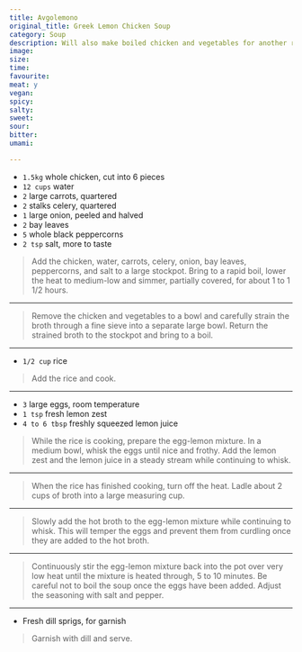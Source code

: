 ```yaml
---
title: Avgolemono
original_title: Greek Lemon Chicken Soup
category: Soup
description: Will also make boiled chicken and vegetables for another recipe.
image:
size:
time:
favourite:
meat: y
vegan:
spicy:
salty:
sweet:
sour:
bitter:
umami:

---
```


* `1.5kg` whole chicken, cut into 6 pieces
* `12 cups` water
* `2` large carrots, quartered
* `2` stalks celery, quartered
* `1` large onion, peeled and halved
* `2` bay leaves
* `5` whole black peppercorns
* `2 tsp` salt, more to taste

>Add the chicken, water, carrots, celery, onion, bay leaves, peppercorns, and salt to a large stockpot. Bring to a rapid boil, lower the heat to medium-low and simmer, partially covered, for about 1 to 1 1/2 hours.

---

>Remove the chicken and vegetables to a bowl and carefully strain the broth through a fine sieve into a separate large bowl. Return the strained broth to the stockpot and bring to a boil.

---

* `1/2 cup` rice

>Add the rice and cook.

---

* `3` large eggs, room temperature
* `1 tsp` fresh lemon zest
* `4 to 6 tbsp` freshly squeezed lemon juice

>While the rice is cooking, prepare the egg-lemon mixture. In a medium bowl, whisk the eggs until nice and frothy. Add the lemon zest and the lemon juice in a steady stream while continuing to whisk.

---

>When the rice has finished cooking, turn off the heat. Ladle about 2 cups of broth into a large measuring cup.

---

>Slowly add the hot broth to the egg-lemon mixture while continuing to whisk. This will temper the eggs and prevent them from curdling once they are added to the hot broth.

---

>Continuously stir the egg-lemon mixture back into the pot over very low heat until the mixture is heated through, 5 to 10 minutes. Be careful not to boil the soup once the eggs have been added. Adjust the seasoning with salt and pepper.

---

* Fresh dill sprigs, for garnish

>Garnish with dill and serve.